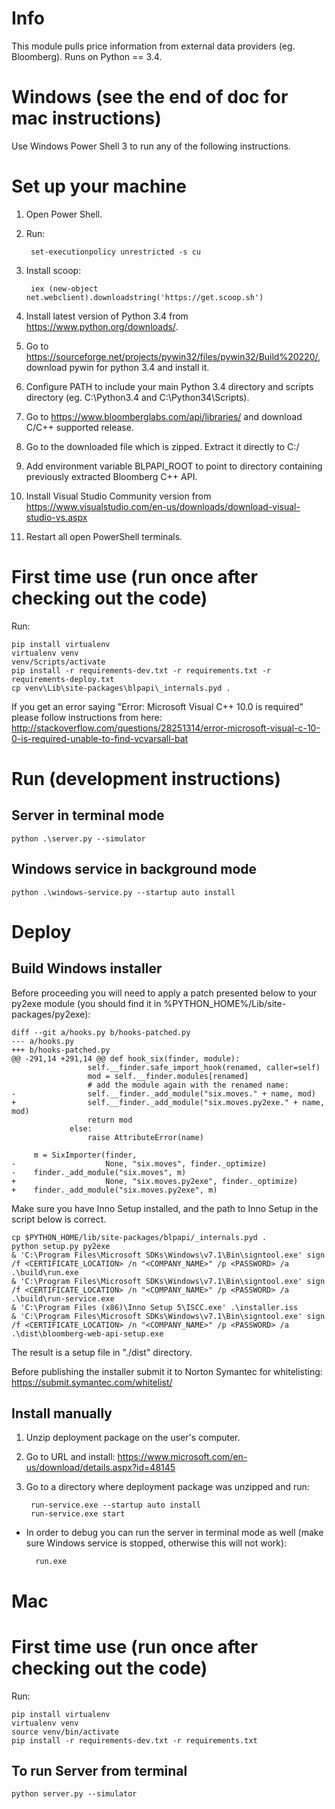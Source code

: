 # Info

This module pulls price information from external data providers (eg. Bloomberg).
Runs on Python == 3.4.

# Windows (see the end of doc for mac instructions)

Use Windows Power Shell 3 to run any of the following instructions.

# Set up your machine

1. Open Power Shell.
2. Run:

        set-executionpolicy unrestricted -s cu

3. Install scoop:

        iex (new-object net.webclient).downloadstring('https://get.scoop.sh')

4. Install latest version of Python 3.4 from https://www.python.org/downloads/.
5. Go to https://sourceforge.net/projects/pywin32/files/pywin32/Build%20220/,
download pywin for python 3.4 and install it.
6. Configure PATH to include your main Python 3.4 directory and scripts
directory (eg. C:\Python3.4 and C:\Python34\Scripts).
7. Go to https://www.bloomberglabs.com/api/libraries/ and download C/C++ supported
release.
8. Go to the downloaded file which is zipped. Extract it directly to C:/
9. Add environment variable BLPAPI_ROOT to point to directory containing previously
extracted Bloomberg C++ API.
10. Install Visual Studio Community version from
https://www.visualstudio.com/en-us/downloads/download-visual-studio-vs.aspx
11. Restart all open PowerShell terminals.

# First time use (run once after checking out the code)

Run:

    pip install virtualenv
    virtualenv venv
    venv/Scripts/activate
    pip install -r requirements-dev.txt -r requirements.txt -r requirements-deploy.txt
    cp venv\Lib\site-packages\blpapi\_internals.pyd .

If you get an error saying "Error: Microsoft Visual C++ 10.0 is required" please follow instructions from here: http://stackoverflow.com/questions/28251314/error-microsoft-visual-c-10-0-is-required-unable-to-find-vcvarsall-bat

# Run (development instructions)

## Server in terminal mode

    python .\server.py --simulator

## Windows service in background mode

    python .\windows-service.py --startup auto install

# Deploy

## Build Windows installer

Before proceeding you will need to apply a patch presented below to
your py2exe module (you should find it in %PYTHON_HOME%/Lib/site-packages/py2exe):

    diff --git a/hooks.py b/hooks-patched.py
    --- a/hooks.py
    +++ b/hooks-patched.py
    @@ -291,14 +291,14 @@ def hook_six(finder, module):
                     self.__finder.safe_import_hook(renamed, caller=self)
                     mod = self.__finder.modules[renamed]
                     # add the module again with the renamed name:
    -                self.__finder._add_module("six.moves." + name, mod)
    +                self.__finder._add_module("six.moves.py2exe." + name, mod)
                     return mod
                 else:
                     raise AttributeError(name)

         m = SixImporter(finder,
    -                    None, "six.moves", finder._optimize)
    -    finder._add_module("six.moves", m)
    +                    None, "six.moves.py2exe", finder._optimize)
    +    finder._add_module("six.moves.py2exe", m)

Make sure you have Inno Setup installed, and the path to Inno Setup
in the script below is correct.

    cp $PYTHON_HOME/lib/site-packages/blpapi/_internals.pyd .
    python setup.py py2exe
    & 'C:\Program Files\Microsoft SDKs\Windows\v7.1\Bin\signtool.exe' sign /f <CERTIFICATE_LOCATION> /n "<COMPANY_NAME>" /p <PASSWORD> /a .\build\run.exe
    & 'C:\Program Files\Microsoft SDKs\Windows\v7.1\Bin\signtool.exe' sign /f <CERTIFICATE_LOCATION> /n "<COMPANY_NAME>" /p <PASSWORD> /a .\build\run-service.exe
    & 'C:\Program Files (x86)\Inno Setup 5\ISCC.exe' .\installer.iss
    & 'C:\Program Files\Microsoft SDKs\Windows\v7.1\Bin\signtool.exe' sign /f <CERTIFICATE_LOCATION> /n "<COMPANY_NAME>" /p <PASSWORD> /a .\dist\bloomberg-web-api-setup.exe

The result is a setup file in "./dist" directory.

Before publishing the installer submit it to Norton Symantec for whitelisting: https://submit.symantec.com/whitelist/

## Install manually

1. Unzip deployment package on the user's computer.
2. Go to URL and install: https://www.microsoft.com/en-us/download/details.aspx?id=48145
3. Go to a directory where deployment package was unzipped and run:

        run-service.exe --startup auto install
        run-service.exe start

* In order to debug you can run the server in terminal mode as well (make sure Windows
service is stopped, otherwise this will not work):

        run.exe

# Mac

# First time use (run once after checking out the code)

Run:

    pip install virtualenv
    virtualenv venv
    source venv/bin/activate
    pip install -r requirements-dev.txt -r requirements.txt

## To run Server from terminal

    python server.py --simulator
